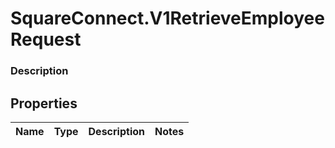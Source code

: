 # SquareConnect.V1RetrieveEmployeeRequest

### Description



## Properties
Name | Type | Description | Notes
------------ | ------------- | ------------- | -------------


